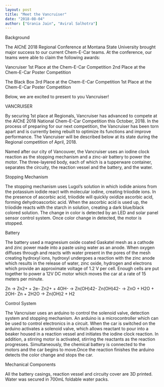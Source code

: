 ```yaml
---
layout: post
title: "Meet the Vancruiser"
date: "2018-08-04"
author: ["Grania Jain", "Aviral Salhotra"]
---
```


Background

The AIChE 2018 Regional Conference at Montana State University brought major success to our current Chem-E-Car teams. At the conference, our teams were able to claim the following awards:

Vancruiser
1st Place at the Chem-E-Car Competition
2nd Place at the Chem-E-Car Poster Competition

The Black Box
3rd Place at the Chem-E-Car Competition
1st Place at the Chem-E-Car Poster Competition

Below, we are excited to present to you Vancruiser!

VANCRUISER

By securing 1st place at Regionals, Vancruiser has advanced to compete at the AIChE 2018 National Chem-E-Car Competition this October, 2018. In the process of preparing for our next competition, the Vancruiser has been torn apart and is currently being rebuilt to optimize its functions and improve performance. The Vancruiser will be described below at its state during the Regional competition of April, 2018.

Named after our city of Vancouver, the Vancruiser uses an iodine clock reaction as the stopping mechanism and a zinc-air battery to power the motor. The three-layered body, each of which is a tupperware container, separates the circuity, the reaction vessel and the battery, and the water.

Stopping Mechanism

The stopping mechanism uses Lugol’s solution in which iodide anions from the potassium iodide react with molecular iodine, creating triiodide ions. In the presence of ascorbic acid, triiodide will quickly oxidize ascorbic acid, forming dehydroascorbic acid. When the ascorbic acid is used up, the triiodide reacts with the starch in solution, creating a dark blue/black colored solution. The change in color is detected by an LED and solar panel sensor control system. Once color change in detected, the motor is stopped.

Battery

The battery used a magnesium oxide coated Gaskatel mesh as a cathode and zinc power made into a paste using water as an anode. When oxygen diffuses through and reacts with water present in the pores of the mesh creating hydroxyl ions, hydroxyl undergoes a reaction with the zinc anode which results in the release of water, zinc oxide, hydrogen and electrons which provide an approximate voltage of 1.2 V per cell. Enough cells are put together to power a 12V DC motor which moves the car at a rate of 15 meters per minute. 

Zn → Zn2+ + 2e-
Zn2+ + 4OH- → Zn(OH)42-
Zn(OH)42- → ZnO + H2O + 2OH-
Zn + 2H2O → Zn(OH)2 + H2

Control System

The Vancruiser uses an arduino to control the solenoid valve, detection system and stopping mechanism. An arduino is a microcontroller which can be used to control electronics in a circuit. When the car is switched on the arduino  activates a solenoid valve, which allows reactant to pour into a beaker housed in a reaction vessel and initiates the iodine clock reaction. In addition, a stirring motor is activated, stirring the reactants as the reaction progresses. Simultaneously, the chemical battery is connected to the motors and the car begins to move.Once the reaction finishes the arduino detects the color change and stops the car.

Mechanical Components

All the battery casings, reaction vessel and circuity cover are 3D printed. Water was secured in 700mL foldable water packs. 
